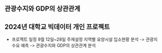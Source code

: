 ## 관광수지와 GDP의 상관관계
2024년 대학교 빅데이터 개인 프로젝트
---
* 프로젝트 일정
9월 12일~28일 주제설정
지역별 요양시설 입소현황 분석 -> 관광지 수요 예측 ->  관광수지와 GDP의 상관관계 분석
